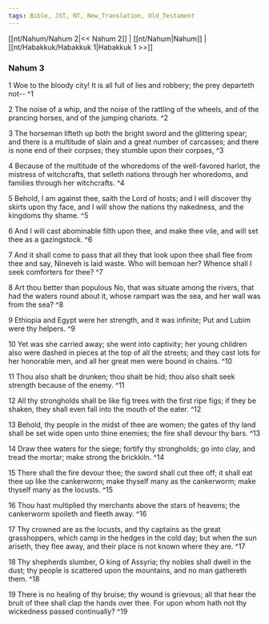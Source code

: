 ```yaml
---
tags: Bible, JST, NT, New_Translation, Old_Testament
---
```


[[nt/Nahum/Nahum 2|<< Nahum 2]] | [[nt/Nahum|Nahum]] | [[nt/Habakkuk/Habakkuk 1|Habakkuk 1 >>]]

### Nahum 3

1 Woe to the bloody city! It is all full of lies and robbery; the prey departeth not\--  ^1

2 The noise of a whip, and the noise of the rattling of the wheels, and of the prancing horses, and of the jumping chariots.  ^2

3 The horseman lifteth up both the bright sword and the glittering spear; and there is a multitude of slain and a great number of carcasses; and there is none end of their corpses; they stumble upon their corpses,  ^3

4 Because of the multitude of the whoredoms of the well-favored harlot, the mistress of witchcrafts, that selleth nations through her whoredoms, and families through her witchcrafts.  ^4

5 Behold, I am against thee, saith the Lord of hosts; and I will discover thy skirts upon thy face, and I will show the nations thy nakedness, and the kingdoms thy shame.  ^5

6 And I will cast abominable filth upon thee, and make thee vile, and will set thee as a gazingstock.  ^6

7 And it shall come to pass that all they that look upon thee shall flee from thee and say, Nineveh is laid waste. Who will bemoan her? Whence shall I seek comforters for thee?  ^7

8 Art thou better than populous No, that was situate among the rivers, that had the waters round about it, whose rampart was the sea, and her wall was from the sea?  ^8

9 Ethiopia and Egypt were her strength, and it was infinite; Put and Lubim were thy helpers.  ^9

10 Yet was she carried away; she went into captivity; her young children also were dashed in pieces at the top of all the streets; and they cast lots for her honorable men, and all her great men were bound in chains.  ^10

11 Thou also shalt be drunken; thou shalt be hid; thou also shalt seek strength because of the enemy.  ^11

12 All thy strongholds shall be like fig trees with the first ripe figs; if they be shaken, they shall even fall into the mouth of the eater.  ^12

13 Behold, thy people in the midst of thee are women; the gates of thy land shall be set wide open unto thine enemies; the fire shall devour thy bars.  ^13

14 Draw thee waters for the siege; fortify thy strongholds; go into clay, and tread the mortar; make strong the brickkiln.  ^14

15 There shall the fire devour thee; the sword shall cut thee off; it shall eat thee up like the cankerworm; make thyself many as the cankerworm; make thyself many as the locusts.  ^15

16 Thou hast multiplied thy merchants above the stars of heavens; the cankerworm spoileth and fleeth away.  ^16

17 Thy crowned are as the locusts, and thy captains as the great grasshoppers, which camp in the hedges in the cold day; but when the sun ariseth, they flee away, and their place is not known where they are.  ^17

18 Thy shepherds slumber, O king of Assyria; thy nobles shall dwell in the dust; thy people is scattered upon the mountains, and no man gathereth them.  ^18

19 There is no healing of thy bruise; thy wound is grievous; all that hear the bruit of thee shall clap the hands over thee. For upon whom hath not thy wickedness passed continually?  ^19

 
